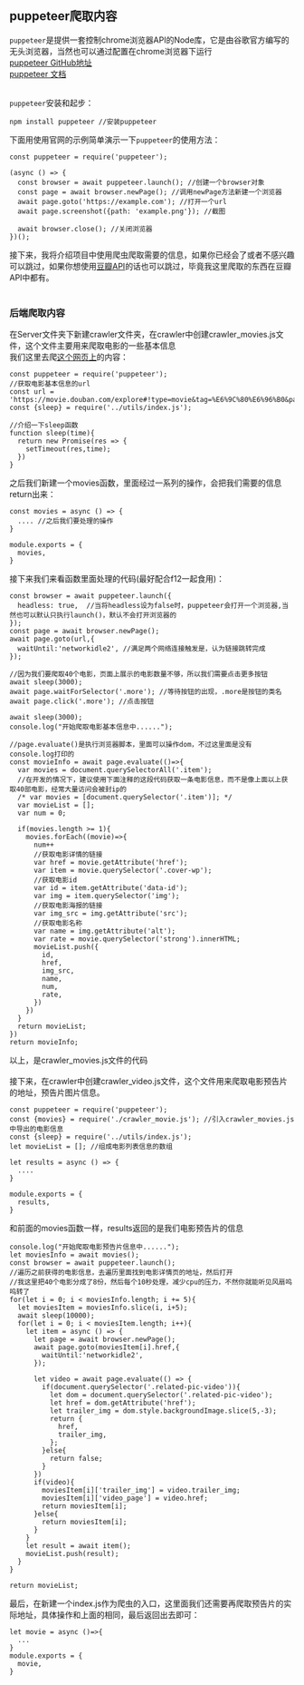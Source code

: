 ## puppeteer爬取内容

`puppeteer`是提供一套控制chrome浏览器API的Node库，它是由谷歌官方编写的无头浏览器，当然也可以通过配置在chrome浏览器下运行<br>
[puppeteer GitHub地址](https://github.com/GoogleChrome/puppeteer)<br>
[puppeteer 文档](https://zhaoqize.github.io/puppeteer-api-zh_CN/#/)<br><br>

`puppeteer`安装和起步：<br>

```
npm install puppeteer //安装puppeteer 
```
下面用使用官网的示例简单演示一下`puppeteer`的使用方法：<br>

```
const puppeteer = require('puppeteer');

(async () => {
  const browser = await puppeteer.launch(); //创建一个browser对象
  const page = await browser.newPage(); //调用newPage方法新建一个浏览器
  await page.goto('https://example.com'); //打开一个url
  await page.screenshot({path: 'example.png'}); //截图

  await browser.close(); //关闭浏览器
})();
```

接下来，我将介绍项目中使用爬虫爬取需要的信息，如果你已经会了或者不感兴趣可以跳过，如果你想使用[豆瓣API](https://developers.douban.com/)的话也可以跳过，毕竟我这里爬取的东西在豆瓣API中都有。<br><br>


### 后端爬取内容

在Server文件夹下新建crawler文件夹，在crawler中创建crawler_movies.js文件，这个文件主要用来爬取电影的一些基本信息<br>
我们这里去爬[这个网页上](https://movie.douban.com/explore#!type=movie&tag=%E6%9C%80%E6%96%B0&page_limit=20&page_start=0)的内容：<br>

```
const puppeteer = require('puppeteer');
//获取电影基本信息的url
const url = 'https://movie.douban.com/explore#!type=movie&tag=%E6%9C%80%E6%96%B0&page_limit=20&page_start=0'; 
const {sleep} = require('../utils/index.js');

//介绍一下sleep函数
function sleep(time){
  return new Promise(res => {
    setTimeout(res,time);
  })
}

```
之后我们新建一个movies函数，里面经过一系列的操作，会把我们需要的信息return出来：<br>
```
const movies = async () => {
  .... //之后我们要处理的操作
}

module.exports = {
  movies,
}
```
接下来我们来看函数里面处理的代码(最好配合f12一起食用)：<br>
```
const browser = await puppeteer.launch({
  headless: true,  //当将headless设为false时，puppeteer会打开一个浏览器,当然也可以默认只执行launch()，默认不会打开浏览器的
});
const page = await browser.newPage();
await page.goto(url,{
  waitUntil:'networkidle2', //满足两个网络连接触发是，认为链接跳转完成
});

//因为我们要爬取40个电影，页面上展示的电影数量不够，所以我们需要点击更多按钮
await sleep(3000);
await page.waitForSelector('.more'); //等待按钮的出现，.more是按钮的类名
await page.click('.more'); //点击按钮

await sleep(3000);
console.log("开始爬取电影基本信息中......");

//page.evaluate()是执行浏览器脚本，里面可以操作dom，不过这里面是没有console.log打印的
const movieInfo = await page.evaluate(()=>{
  var movies = document.querySelectorAll('.item');
  //在开发的情况下，建议使用下面注释的这段代码获取一条电影信息，而不是像上面以上获取40部电影，经常大量访问会被封ip的
  /* var movies = [document.querySelector('.item')]; */
  var movieList = [];
  var num = 0;

  if(movies.length >= 1){
    movies.forEach((movie)=>{
      num++
      //获取电影详情的链接
      var href = movie.getAttribute('href');
      var item = movie.querySelector('.cover-wp');
      //获取电影id
      var id = item.getAttribute('data-id');
      var img = item.querySelector('img');
      //获取电影海报的链接
      var img_src = img.getAttribute('src');
      //获取电影名称
      var name = img.getAttribute('alt');
      var rate = movie.querySelector('strong').innerHTML;
      movieList.push({
        id,
        href,
        img_src,
        name,
        num,
        rate,
      })
    })
  }
  return movieList;
})
return movieInfo;
```
以上，是crawler_movies.js文件的代码<br><br>
接下来，在crawler中创建crawler_video.js文件，这个文件用来爬取电影预告片的地址，预告片图片信息。<br>
```
const puppeteer = require('puppeteer');
const {movies} = require('./crawler_movie.js'); //引入crawler_movies.js中导出的电影信息
const {sleep} = require('../utils/index.js');
let movieList = []; //组成电影列表信息的数组

let results = async () => {
  ....
}

module.exports = {
  results,
}
```
和前面的movies函数一样，results返回的是我们电影预告片的信息<br>
```
console.log("开始爬取电影预告片信息中......");
let moviesInfo = await movies();
const browser = await puppeteer.launch();
//遍历之前获得的电影信息，去遍历里面找到电影详情页的地址，然后打开
//我这里把40个电影分成了8份，然后每个10秒处理，减少cpu的压力，不然你就能听见风扇呜呜转了
for(let i = 0; i < moviesInfo.length; i += 5){
  let moviesItem = moviesInfo.slice(i, i+5);
  await sleep(10000); 
  for(let i = 0; i < moviesItem.length; i++){
    let item = async () => {
      let page = await browser.newPage();
      await page.goto(moviesItem[i].href,{
        waitUntil:'networkidle2',
      });
      
      let video = await page.evaluate(() => {
        if(document.querySelector('.related-pic-video')){
          let dom = document.querySelector('.related-pic-video');
          let href = dom.getAttribute('href');
          let trailer_img = dom.style.backgroundImage.slice(5,-3);
          return {
            href,
            trailer_img,
          };
        }else{
          return false;
        }
      })
      if(video){
        moviesItem[i]['trailer_img'] = video.trailer_img;
        moviesItem[i]['video_page'] = video.href;
        return moviesItem[i];
      }else{
        return moviesItem[i];
      }
    }
    let result = await item();
    movieList.push(result);
  }
}

return movieList;
```
最后，在新建一个index.js作为爬虫的入口，这里面我们还需要再爬取预告片的实际地址，具体操作和上面的相同，最后返回出去即可：<br>
```
let movie = async ()=>{
  ...
}
module.exports = {
  movie,
}
```